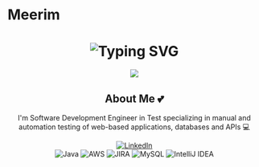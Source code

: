 # Meerim
<div align="center">
    <h1>
        <img src="https://readme-typing-svg.herokuapp.com?font=Jetbrains+mono&size=40&duration=3000&color=33FF33&center=true&vCenter=true&width=435&lines=Hey..+I'm+Meerim;This+is..;..my+Github..;" alt="Typing SVG"/>
    </h1>
</div>
<div align="center">
    <p>
     <img src="https://res.cloudinary.com/practicaldev/image/fetch/s--z5X0MXQA--/c_limit%2Cf_auto%2Cfl_progressive%2Cq_66%2Cw_880/https://dev-to-uploads.s3.amazonaws.com/uploads/articles/j8wo9f1mou6g5469671h.gif"/>   
    </p>
</div>
<div align="center">
    <h2> About Me 💕</h2>
    <p> I'm Software Development Engineer in Test specializing in manual and automation testing of web-based applications, databases and APIs 💻</p>
</div>
<div align="center">
    <a href="www.linkedin.com/in/mary-orozobekova-40b5b2255">
        <img src="https://img.shields.io/badge/LinkedIn-0077B5?style=for-the-badge&logo=linkedin&logoColor=white" alt="LinkedIn"/>
    </a>
</div>
<div align="center">
    <img src="https://img.shields.io/badge/Java-007396?style=for-the-badge&logo=java&logoColor=white" alt="Java" />
    <img src="https://img.shields.io/badge/AWS-FF9900?style=for-the-badge&logo=amazonaws&logoColor=white" alt="AWS" />
    <img src="https://img.shields.io/badge/Jira-0052CC?logo=jira&logoColor=fff" alt="JIRA" />
  <img src="https://img.shields.io/badge/MySQL-4479A1?logo=mysql&logoColor=fff" alt="MySQL" />
  <img src="https://img.shields.io/badge/IntelliJIDEA-000000.svg?logo=intellij-idea&logoColor=white" alt="IntelliJ IDEA" />
</div>
